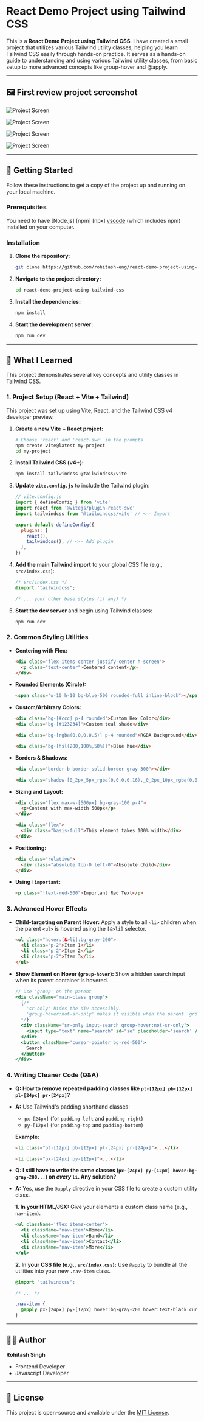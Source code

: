 # React Demo Project using Tailwind CSS

This is a **React Demo Project using Tailwind CSS**. I have created a small project that utilizes various Tailwind utility classes, helping you learn Tailwind CSS easily through hands-on practice. It serves as a hands-on guide to understanding and using various Tailwind utility classes, from basic setup to more advanced concepts like group-hover and @apply.

-----

## 🖼️ First review project screenshot
![Project Screen](https://raw.githubusercontent.com/rohitash-eng/react-demo-project-using-tailwind-css/refs/heads/main/public/Screenshot%202025-10-27%20at%205.15.06%E2%80%AFPM.png)

![Project Screen](https://raw.githubusercontent.com/rohitash-eng/react-demo-project-using-tailwind-css/refs/heads/main/public/Screenshot%202025-10-27%20at%205.15.15%E2%80%AFPM.png)

![Project Screen](https://raw.githubusercontent.com/rohitash-eng/react-demo-project-using-tailwind-css/refs/heads/main/public/Screenshot%202025-10-27%20at%205.15.23%E2%80%AFPM.png)

![Project Screen](https://raw.githubusercontent.com/rohitash-eng/react-demo-project-using-tailwind-css/refs/heads/main/public/Screenshot%202025-10-27%20at%205.15.28%E2%80%AFPM.png)

-----

## 🚀 Getting Started

Follow these instructions to get a copy of the project up and running on your local machine.

### Prerequisites

You need to have [Node.js] [npm] [npx] [vscode](https://nodejs.org/) (which includes npm) installed on your computer.

### Installation

1.  **Clone the repository:**

    ```bash
    git clone https://github.com/rohitash-eng/react-demo-project-using-tailwind-css.git
    ```

2.  **Navigate to the project directory:**

    ```bash
    cd react-demo-project-using-tailwind-css
    ```

3.  **Install the dependencies:**

    ```bash
    npm install
    ```

4.  **Start the development server:**

    ```bash
    npm run dev
    ```

-----

## 🧠 What I Learned

This project demonstrates several key concepts and utility classes in Tailwind CSS.

### 1\. Project Setup (React + Vite + Tailwind)

This project was set up using Vite, React, and the Tailwind CSS v4 developer preview.

1.  **Create a new Vite + React project:**

    ```bash
    # Choose 'react' and 'react-swc' in the prompts
    npm create vite@latest my-project
    cd my-project
    ```

2.  **Install Tailwind CSS (v4+):**

    ```bash
    npm install tailwindcss @tailwindcss/vite
    ```

3.  **Update `vite.config.js`** to include the Tailwind plugin:

    ```javascript
    // vite.config.js
    import { defineConfig } from 'vite'
    import react from '@vitejs/plugin-react-swc'
    import tailwindcss from '@tailwindcss/vite' // <-- Import

    export default defineConfig({
      plugins: [
        react(),
        tailwindcss(), // <-- Add plugin
      ],
    })
    ```

4.  **Add the main Tailwind import** to your global CSS file (e.g., `src/index.css`):

    ```css
    /* src/index.css */
    @import "tailwindcss";

    /* ... your other base styles (if any) */
    ```

5.  **Start the dev server** and begin using Tailwind classes:

    ```bash
    npm run dev
    ```

### 2\. Common Styling Utilities

  * **Centering with Flex:**

    ```html
    <div class="flex items-center justify-center h-screen">
      <p class="text-center">Centered content</p>
    </div>
    ```

  * **Rounded Elements (Circle):**

    ```html
    <span class="w-10 h-10 bg-blue-500 rounded-full inline-block"></span>
    ```

  * **Custom/Arbitrary Colors:**

    ```html
    <div class="bg-[#ccc] p-4 rounded">Custom Hex Color</div>
    <div class="bg-[#123234]">Custom teal shade</div>

    <div class="bg-[rgba(0,0,0,0.5)] p-4 rounded">RGBA Background</div>

    <div class="bg-[hsl(200,100%,50%)]">Blue hue</div>
    ```

  * **Borders & Shadows:**

    ```html
    <div class="border-b border-solid border-gray-300"></div>

    <div class="shadow-[0_2px_5px_rgba(0,0,0,0.16),_0_2px_10px_rgba(0,0,0,0.12)]"></div>
    ```

  * **Sizing and Layout:**

    ```html
    <div class="flex max-w-[500px] bg-gray-100 p-4">
      <p>Content with max-width 500px</p>
    </div>

    <div class="flex">
      <div class="basis-full">This element takes 100% width</div>
    </div>
    ```

  * **Positioning:**

    ```html
    <div class="relative">
      <div class="absolute top-0 left-0">Absolute child</div>
    </div>
    ```

  * **Using `!important`:**

    ```html
    <p class="!text-red-500">Important Red Text</p>
    ```

### 3\. Advanced Hover Effects

  * **Child-targeting on Parent Hover:**
    Apply a style to all `<li>` children when the parent `<ul>` is hovered using the `[&>li]` selector.

    ```html
    <ul class="hover:[&>li]:bg-gray-200">
      <li class="p-2">Item 1</li>
      <li class="p-2">Item 2</li>
      <li class="p-2">Item 3</li>
    </ul>
    ```

  * **Show Element on Hover (`group-hover`):**
    Show a hidden search input when its parent container is hovered.

    ```jsx
    // Use 'group' on the parent
    <div className="main-class group">
      {/*
        'sr-only' hides the div accessibly.
        'group-hover:not-sr-only' makes it visible when the parent 'group' is hovered.
      */}
      <div className="sr-only input-search group-hover:not-sr-only">
        <input type="text" name="search" id="se" placeholder='search' />
      </div>
      <button className='cursor-pointer bg-red-500'>
        Search
      </button>
    </div>
    ```

### 4\. Writing Cleaner Code (Q\&A)

  * **Q: How to remove repeated padding classes like `pt-[12px] pb-[12px] pl-[24px] pr-[24px]`?**

  * **A:** Use Tailwind's padding shorthand classes:

      * `px-[24px]` (for `padding-left` and `padding-right`)
      * `py-[12px]` (for `padding-top` and `padding-bottom`)

    **Example:**

    ```html
    <li class="pt-[12px] pb-[12px] pl-[24px] pr-[24px]">...</li>

    <li class="px-[24px] py-[12px]">...</li>
    ```

  * **Q: I still have to write the same classes (`px-[24px] py-[12px] hover:bg-gray-200...`) on *every* `li`. Any solution?**

  * **A:** Yes, use the `@apply` directive in your CSS file to create a custom utility class.

    **1. In your HTML/JSX:**
    Give your elements a custom class name (e.g., `nav-item`).

    ```jsx
    <ul className='flex items-center'>
      <li className='nav-item'>Home</li>
      <li className='nav-item'>Band</li>
      <li className='nav-item'>Contact</li>
      <li className='nav-item'>More</li>
    </ul>
    ```

    **2. In your CSS file (e.g., `src/index.css`):**
    Use `@apply` to bundle all the utilities into your new `.nav-item` class.

    ```css
    @import "tailwindcss";

    /* ... */

    .nav-item {
      @apply px-[24px] py-[12px] hover:bg-gray-200 hover:text-black cursor-pointer;
    }
    ```

-----

## 🧑‍💻 Author

**Rohitash Singh**

  * Frontend Developer
  * Javascript Developer

-----

## 📜 License

This project is open-source and available under the [MIT License](https://www.google.com/search?q=LICENSE).

